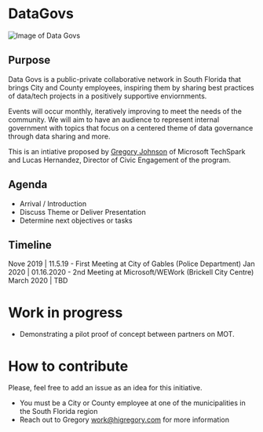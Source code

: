 # DataGovs 

![Image of Data Govs](https://i.imgur.com/MWgQBvA.png)

## Purpose
Data Govs is a public-private collaborative network in South Florida that brings City and County employees, inspiring them by sharing best practices of data/tech projects in a positively supportive enviornments. 

Events will occur monthly, iteratively improving to meet the needs of the community. We will aim to have an audience to represent internal government with topics that focus on a centered theme of data governance through data sharing and more.
 
This is an intiative proposed by [Gregory Johnson](https://www.HiGregory.com/) of Microsoft TechSpark and Lucas Hernandez, Director of Civic Engagement of the program. 


## Agenda 

-  Arrival / Introduction
-  Discuss Theme or Deliver Presentation
-  Determine next objectives or tasks


## Timeline

Nove 2019 | 11.5.19 - First Meeting at City of Gables (Police Department)
Jan 2020 | 01.16.2020 - 2nd Meeting at Microsoft/WEWork (Brickell City Centre)
March 2020 | TBD 

# Work in progress
- Demonstrating a pilot proof of concept between partners on MOT.

# How to contribute
Please, feel free to add an issue as an idea for this initiative.

- You must be a City or County employee at one of the municipalities in the South Florida region
- Reach out to Gregory work@higregory.com for more information


